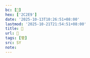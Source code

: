 ```yaml
---
bc: [𬋩]
hex: ['2C2E9']
date: '2025-10-13T10:26:51+08:00'
lastmod: '2025-10-21T21:54:51+08:00'
title: 􁅋
url: 􁅋
tags: [管]
src: SY
note:
---
```

